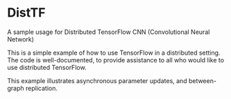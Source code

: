 # DistTF
A sample usage for Distributed TensorFlow CNN (Convolutional Neural Network)

This is a simple example of how to use TensorFlow in a distributed setting. The code is well-documented, to provide 
assistance to all who would like to use distributed TensorFlow. 

This example illustrates asynchronous parameter updates, and between-graph replication.
